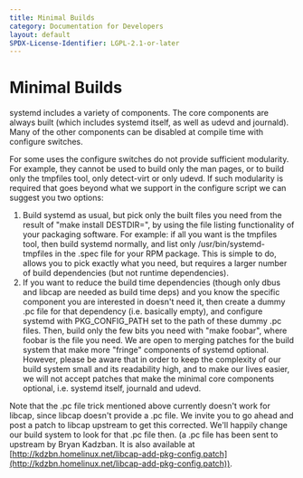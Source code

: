 ```yaml
---
title: Minimal Builds
category: Documentation for Developers
layout: default
SPDX-License-Identifier: LGPL-2.1-or-later
---
```


# Minimal Builds

systemd includes a variety of components. The core components are always built (which includes systemd itself, as well as udevd and journald). Many of the other components can be disabled at compile time with configure switches.

For some uses the configure switches do not provide sufficient modularity. For example, they cannot be used to build only the man pages, or to build only the tmpfiles tool, only detect-virt or only udevd. If such modularity is required that goes beyond what we support in the configure script we can suggest you two options:

1. Build systemd as usual, but pick only the built files you need from the result of "make install DESTDIR=<directory>", by using the file listing functionality of your packaging software. For example: if all you want is the tmpfiles tool, then build systemd normally, and list only /usr/bin/systemd-tmpfiles in the .spec file for your RPM package. This is simple to do, allows you to pick exactly what you need, but requires a larger number of build dependencies (but not runtime dependencies).
2. If you want to reduce the build time dependencies (though only dbus and libcap are needed as build time deps) and you know the specific component you are interested in doesn't need it, then create a dummy .pc file for that dependency (i.e. basically empty), and configure systemd with PKG_CONFIG_PATH set to the path of these dummy .pc files. Then, build only the few bits you need with "make foobar", where foobar is the file you need.
   We are open to merging patches for the build system that make more "fringe" components of systemd optional. However, please be aware that in order to keep the complexity of our build system small and its readability high, and to make our lives easier, we will not accept patches that make the minimal core components optional, i.e. systemd itself, journald and udevd.

Note that the .pc file trick mentioned above currently doesn't work for libcap, since libcap doesn't provide a .pc file. We invite you to go ahead and post a patch to libcap upstream to get this corrected. We'll happily change our build system to look for that .pc file then. (a .pc file has been sent to upstream by Bryan Kadzban. It is also available at [http://kdzbn.homelinux.net/libcap-add-pkg-config.patch](http://kdzbn.homelinux.net/libcap-add-pkg-config.patch)).
